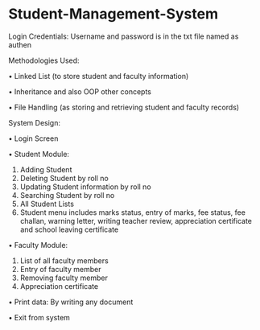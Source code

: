 # Student-Management-System

Login Credentials:
Username and password is in the txt file named as authen

Methodologies Used:

•	Linked List (to store student and faculty information)

•	Inheritance and also OOP other concepts

•	File Handling (as storing and retrieving student and faculty records)

System Design:

•	Login Screen

•	Student Module:
1)	Adding Student 
2)	Deleting Student by roll no
3)	Updating Student information by roll no
4)	Searching Student by roll no
5)	All Student Lists
6)	Student menu includes marks status, entry of marks, fee status, fee challan, warning letter, writing teacher review, appreciation certificate and school leaving certificate

•	Faculty Module:
1)	List of all faculty members
2)	Entry of faculty member
3)	Removing faculty member
4)	Appreciation certificate

•	Print data: By writing any document

•	Exit from system

